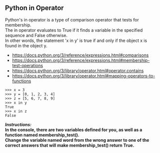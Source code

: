 ## Python in Operator  

Python's in operator is a type of comparison operator that tests for membership.  
The in operator evaluates to True if it finds a variable in the specified sequence and False otherwise.  
In other words, the statement 'x in y' is true if and only if the object x is found in the object y.  

- https://docs.python.org/3/reference/expressions.html#comparisons
- https://docs.python.org/3/reference/expressions.html#membership-test-operations
- https://docs.python.org/3/library/operator.html#operator.contains
- https://docs.python.org/3/library/operator.html#mapping-operators-to-functions
```
>>> x = 3
>>> y = [0, 1, 2, 3, 4]
>>> z = [5, 6, 7, 8, 9]
>>> x in y
True
>>> x in z
False
```

**_Instructions:_**  
**In the console, there are two variables defined for you, as well as a function named membership_test().**  
**Change the variable named word from the wrong answer to one of the correct answers that will make membership_test() return True.**  
